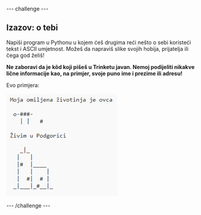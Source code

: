 \--- challenge \---

## Izazov: o tebi

Napiši program u Pythonu u kojem ćeš drugima reći nešto o sebi koristeći tekst i ASCII umjetnost. Možeš da napraviš slike svojih hobija, prijatelja ili čega god želiš!

**Ne zaboravi da je kôd koji pišeš u Trinketu javan. Nemoj podijeliti nikakve lične informacije kao, na primjer, svoje puno ime i prezime ili adresu!**

Evo primjera:

![screenshot](images/me-about.png)

\--- /challenge \---